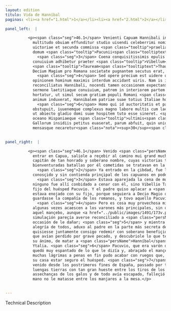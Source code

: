 ```yaml
---
layout: edition
titulo: Vida de Hanníbal
paginas: <li><a href="1.html">1</a></li><li><a href="2.html">2</a></li><li><a href="3.html">3</a></li><li><a href="4.html">4</a></li><li><a href="5.html">5</a></li><li><a href="6.html">6</a></li><li><a href="7.html">7</a></li><li><a href="8.html">8</a></li><li><a href="9.html">9</a></li><li><a href="10.html">10</a></li><li><a href="11.html">11</a></li><li><a href="12.html">12</a></li><li><a href="13.html">13</a></li><li><a href="14.html">14</a></li><li><a href="15.html">15</a></li><li><a href="16.html">16</a></li><li><a href="17.html">17</a></li><li><a href="18.html">18</a></li><li><a href="19.html">19</a></li><li><a href="20.html">20</a></li><li><a href="21.html">21</a></li><li><a href="22.html">22</a></li><li><a href="23.html">23</a></li><li><a href="24.html">24</a></li><li><a href="25.html">25</a></li><li><a href="26.html">26</a></li><li><a href="27.html">27</a></li><li><a href="28.html">28</a></li><li><a href="29.html">29</a></li><li><a href="30.html">30</a></li><li><a href="31.html">31</a></li><li><a href="32.html">32</a></li><li><a href="33.html">33</a></li><li><a href="34.html">34</a></li><li><a href="35.html">35</a></li><li><a href="36.html">36</a></li><li><a href="37.html">37</a></li><li><a href="38.html">38</a></li><li><a href="39.html">39</a></li><li><a href="40.html">40</a></li><li><a href="41.html">41</a></li><li><a href="42.html">42</a></li><li><a href="43.html">43</a></li><li><a href="44.html">44</a></li><li><a href="45.html">45</a></li><li><a href="46.html">46</a></li><li><a href="47.html">47</a></li><li><a href="48.html">48</a></li><li><a href="49.html">49</a></li><li><a href="50.html">50</a></li><li><a href="51.html">51</a></li><li><a href="52.html">52</a></li><li><a href="53.html">53</a></li><li><a href="54.html">54</a></li><li><a href="55.html">55</a></li><li><a href="56.html">56</a></li><li><a href="57.html">57</a></li><li><a href="58.html">58</a></li><li><a href="59.html">59</a></li><li><a href="60.html">60</a></li><li><a href="61.html">61</a></li><li><a href="62.html">62</a></li><li><a href="63.html">63</a></li><li><a href="64.html">64</a></li><li><a href="65.html">65</a></li><li><a href="66.html">66</a></li><li><a href="67.html">67</a></li><li><a href="68.html">68</a></li><li><a href="69.html">69</a></li><li><a href="70.html">70</a></li><li><a href="71.html">71</a></li><li><a href="72.html">72</a></li><li><a href="73.html">73</a></li><li><a href="74.html">74</a></li><li><a href="75.html">75</a></li><li><a href="76.html">76</a></li><li><a href="77.html">77</a></li><li><a href="78.html">78</a></li><li><a href="79.html">79</a></li><li><a href="80.html">80</a></li><li><a href="81.html">81</a></li><li><a href="82.html">82</a></li><li><a href="83.html">83</a></li><li><a href="84.html">84</a></li><li><a href="85.html">85</a></li><li><a href="86.html">86</a></li><li><a href="87.html">87</a></li><li><a href="88.html">88</a></li><li><a href="89.html">89</a></li><li><a href="90.html">90</a></li><li><a href="91.html">91</a></li><li><a href="92.html">92</a></li><li><a href="93.html">93</a></li><li><a href="94.html">94</a></li><li><a href="95.html">95</a></li><li><a href="96.html">96</a></li>

panel_left:  |

          <p><span class="seg">46.1</span> Venienti Capuam Hannibali ingens
            multitudo obuiam effunditur studio uisendi celeberrimi nominis ducem, cuius tot
            uictoriae et secunda commissa <span class="tooltip">praelia<span class="tooltiptext">prȩda <span class="siglas">U</span> </span></span> in ore atque oculis omnium uersebantur. <span class="seg">2</span> Ingressus urbem deducitur ad
            domum <span class="tooltip">Pacunii<span class="tooltiptext">Pacuuij <span class="siglas">E M P R U W</span> Pacuuii <span class="siglas">F N R</span> </span></span> familiaris uiri et potentia atque existimatione facile principis Campanorum.
              <span class="seg">3</span> Coena conquisitissimis epulis comparatur. Ex Campanis ciuibus nemo ad
            conuiuium adhibetur praeter <span class="tooltip">Vibellum<span class="tooltiptext">Vibellum <span class="siglas">G R S U s</span> </span></span>
            <span class="tooltip">Tauream<span class="tooltiptext">Thauream <span class="siglas">U</span> Taream <span class="siglas">s</span> </span></span> uirum fortissimum et filium Pacunii hospitis, cui pater iratum Hannibalem eo quod
            Decium Magium pro Romana societate pugnantem secutus erat, magno negocio placauit.
              <span class="seg">4</span> Sed opere precium est uidere quanta et quam uaria pericula praeter
            opinionem hominum maximis interdum accidant uiris. Nam is iuuenis licet simulatione
            reconciliatus Hannibali, nocendi tamen occasionem expectans, 5 dum celebratur omnium
            sermone laetitiaque conuiuium, patrem in interiorem partem aedium adducit, eumque
            hortatur, ut simul secum gratiam populi Romani <span class="tooltip">graui<span class="tooltiptext"><span class="om"><i>om. </i></span> <span class="siglas">s</span> </span></span> peccato amissam summo beneficio redimere uelit. Consilium deinde aperit, quo
            animum induxerat, Hannibalem patriae suae totius Italiae hostem de medio tollere.
              <span class="seg">6</span> Homo qui id auctoritatis et parens esset filii dicto uehementer
            obstupuit, iuuenemque complexus magno labore multis cum lachrymis uix tandem exorauit,
            ut abiecto gladio domi suae hospitem tuto esse sineret. <span class="seg">7</span> Ita Hannibal qui ab
            oceano Hispaniaeque <span class="tooltip">ultimis<span class="tooltiptext">multimis <span class="siglas">U</span> </span></span> oris per ingentia terrarum spatia militem trahens nunc hostium telis, nunc
            Gallorum insidiis petitus euaserat, parum abfuit, quin unius iuuenis manu inter epulas
            mensasque necaretur<span class="nota"><sup>30</sup><span class="texto_nota">Livio XXIII, 8.</span></span>.</p>
        

panel_right:  |

          <p><span class="seg">46.1</span> Venido <span class="persName">Hanníbal</span> a
            entrar en Capua, saliole a reçebir al camino mui grand muchedumbre, con gana de veer
            capitán de tan honrado y soberano nombre, cuyas victorias tan grandes y tan
            bienventuradas batallas por él cometidas se tratavan en la boca y en los ojos de todos.
              <span class="seg">2</span> Ya entrado en la çibdad, fue levado a casa de Pacuvio<span class="nota"><sup>17</sup><span class="texto_nota">Pacuvio: corrección del lat. Pacunii.</span></span>, varón su amigo y muy
            conosçido y sin contienda prinçipal de los capuanos en poderío y en estimación.
              <span class="seg">3</span> Estava aparejada la cena de muy exquisitos manjares. Y de los capuanos
            ninguno fue allí conbidado a cenar con él, sino Vibellio Taurca, varón muy fuerte, y el
            fijo del huésped Pacuvio. Y el padre quiso aplacar a <span class="persName">Hanníbal</span> que
            estava enojado con su fijo, porque seguiera a Decio Magio que pugnava porque se
            guardasse la compañía de los romanos, y tovo aquello Pacuvio por grand negocio.
              <span class="seg">4</span> Pero es cosa muy provechosa mirar quántos y quánd diversos peligros
            algunas vezes acaescen a los varones más principales, sin que los ombres lo piensen. Ca
            aquel mançebo, aunque <a href="../public/images/1491/173v.png" target="new"><img class="facs" src="../public/images/1491/1491.jpg"/></a>[173v,b] segund la
            simulaçión pareçía averse reconciliado a <span class="persName">Hanníbal</span>, pero attendía
            occasión de le dañar; <span class="seg">5</span> y mientra el combite se festejava con razonamiento y
            alegría de todos, aduxo al padre en la parte más secreta de la casa y exhortávale que
            quisiesse juntamente consigo redemir con soberano benefiçio la gracia del pueblo romano
            que avían perdido por grave pecado, y descubriole lo que tenía acordado y determinado en
            su ánimo, de matar a <span class="persName">Hanníbal</span>, enemigo de su patria y de toda
            Ytalia. <span class="seg">6</span> Pacuvio, que era varón de tanta auctoridad y padre de aquel fijo,
            quedó muy espantado de lo que le dizía y, abraçado el mançebo, con mucho trabajo y con
            muchas lágrimas a penas en fin pudo acabar con ruegos que, quitada la espada, dexasse en
            su casa estar seguro el huésped. <span class="seg">7</span> Assí que <span class="persName">Hanníbal</span>,
            venido desde los postrimeros fines de España, passado por tan
            luengas tierras con tan gran hueste entre los tiros de los enemigos y librado de las
            assechanças de los galos y de todo avía escapado, falleçió poco que un mançebo con su
            mano no le matasse entre los manjares a la mesa.</p>
        

---
```


Technical Description 